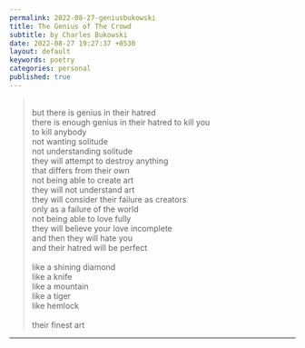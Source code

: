```yaml
---
permalink: 2022-08-27-geniusbukowski
title: The Genius of The Crowd
subtitle: by Charles Bukowski
date: 2022-08-27 19:27:37 +0530
layout: default
keywords: poetry
categories: personal
published: true
---
```


<blockquote>
    <br>
    but there is genius in their hatred<br>
    there is enough genius in their hatred to kill you<br>
    to kill anybody<br>
    not wanting solitude<br>
    not understanding solitude<br>
    they will attempt to destroy anything<br>
    that differs from their own<br>
    not being able to create art<br>
    they will not understand art<br>
    they will consider their failure as creators<br>
    only as a failure of the world<br>
    not being able to love fully<br>
    they will believe your love incomplete<br>
    and then they will hate you<br>
    and their hatred will be perfect<br>
    <br>
    like a shining diamond<br>
    like a knife<br>
    like a mountain<br>
    like a tiger<br>
    like hemlock<br>
    <br>
    their finest art
</blockquote>


---

